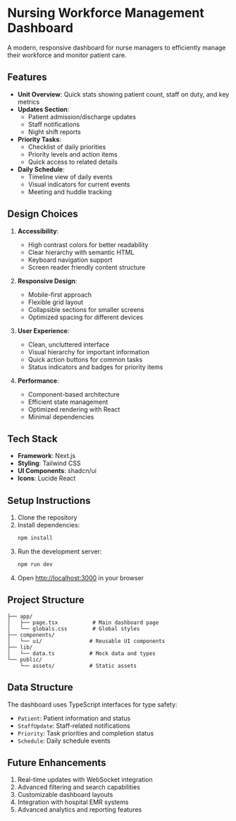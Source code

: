 # Nursing Workforce Management Dashboard

A modern, responsive dashboard for nurse managers to efficiently manage their workforce and monitor patient care.

## Features

- **Unit Overview**: Quick stats showing patient count, staff on duty, and key metrics
- **Updates Section**: 
  - Patient admission/discharge updates
  - Staff notifications
  - Night shift reports
- **Priority Tasks**: 
  - Checklist of daily priorities
  - Priority levels and action items
  - Quick access to related details
- **Daily Schedule**: 
  - Timeline view of daily events
  - Visual indicators for current events
  - Meeting and huddle tracking

## Design Choices

1. **Accessibility**:
   - High contrast colors for better readability
   - Clear hierarchy with semantic HTML
   - Keyboard navigation support
   - Screen reader friendly content structure

2. **Responsive Design**:
   - Mobile-first approach
   - Flexible grid layout
   - Collapsible sections for smaller screens
   - Optimized spacing for different devices

3. **User Experience**:
   - Clean, uncluttered interface
   - Visual hierarchy for important information
   - Quick action buttons for common tasks
   - Status indicators and badges for priority items

4. **Performance**:
   - Component-based architecture
   - Efficient state management
   - Optimized rendering with React
   - Minimal dependencies

## Tech Stack

- **Framework**: Next.js
- **Styling**: Tailwind CSS
- **UI Components**: shadcn/ui
- **Icons**: Lucide React

## Setup Instructions

1. Clone the repository
2. Install dependencies:
   ```bash
   npm install
   ```
3. Run the development server:
   ```bash
   npm run dev
   ```
4. Open [http://localhost:3000](http://localhost:3000) in your browser

## Project Structure

```
├── app/
│   ├── page.tsx           # Main dashboard page
│   └── globals.css        # Global styles
├── components/
│   └── ui/               # Reusable UI components
├── lib/
│   └── data.ts           # Mock data and types
└── public/
    └── assets/           # Static assets
```

## Data Structure

The dashboard uses TypeScript interfaces for type safety:

- `Patient`: Patient information and status
- `StaffUpdate`: Staff-related notifications
- `Priority`: Task priorities and completion status
- `Schedule`: Daily schedule events

## Future Enhancements

1. Real-time updates with WebSocket integration
2. Advanced filtering and search capabilities
3. Customizable dashboard layouts
4. Integration with hospital EMR systems
5. Advanced analytics and reporting features